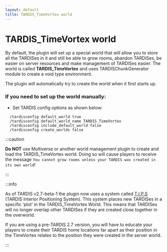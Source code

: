 ```yaml
---
layout: default
title: TARDIS_TimeVortex world
---
```


# TARDIS\_TimeVortex world

By default, the plugin will set up a special world that will allow you to store all the TARDISes in it and still be able
to grow rooms, abandon TARDISes, be easier on server resources and make management of TARDISes easier. The world is
called
**TARDIS\_TimeVortex** and uses TARDISChunkGenerator module to create a void type environment.

The plugin will automatically try to create the world when it first starts up.

### If you need to set up the world manually:

* Set TARDIS config options as shown below:

```
  /tardisconfig default_world true
  /tardisconfig default_world_name TARDIS_TimeVortex
  /tardisconfig include_default_world false
  /tardisconfig create_worlds false
```

:::caution

__Do NOT__ use Multiverse or another world management plugin to create and load the TARDIS_TimeVortex world. Doing so
will cause players to receive the message `You cannot grow rooms unless your TARDIS was created in its own world`!

:::

:::info

As of TARDIS v2.7-beta-1 the plugin now uses a system called [T.I.P.S](tips) (TARDIS Interior Positioning System).
This system places new TARDISes in a specific ‘plot’ in the TARDIS_TimeVortex World. This means that TARDISes will no
longer overlap other TARDISes if they are created close together in the overworld.

If you are using a pre-TARDIS 2.7 version, you will have to educate your players to create their TARDIS home locations
far apart as their position in the TimeVortex relates to the position they were created in the server world.

:::
